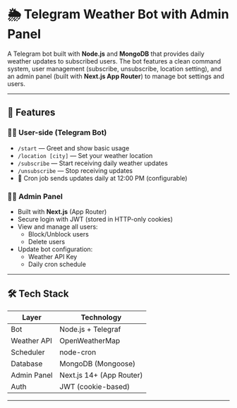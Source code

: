 # 🌦️ Telegram Weather Bot with Admin Panel

A Telegram bot built with **Node.js** and **MongoDB** that provides daily weather updates to subscribed users. The bot features a clean command system, user management (subscribe, unsubscribe, location setting), and an admin panel (built with **Next.js App Router**) to manage bot settings and users.

---

## 🚀 Features

### 🧑‍💻 User-side (Telegram Bot)
- `/start` — Greet and show basic usage
- `/location [city]` — Set your weather location
- `/subscribe` — Start receiving daily weather updates
- `/unsubscribe` — Stop receiving updates
- 🔄 Cron job sends updates daily at 12:00 PM (configurable)

### 👨‍🏫 Admin Panel
- Built with **Next.js** (App Router)
- Secure login with JWT (stored in HTTP-only cookies)
- View and manage all users:
  - Block/Unblock users
  - Delete users
- Update bot configuration:
  - Weather API Key
  - Daily cron schedule

---

## 🛠️ Tech Stack

| Layer       | Technology           |
|-------------|----------------------|
| Bot         | Node.js + Telegraf   |
| Weather API | OpenWeatherMap       |
| Scheduler   | node-cron            |
| Database    | MongoDB (Mongoose)   |
| Admin Panel | Next.js 14+ (App Router) |
| Auth        | JWT (cookie-based)   |

---

